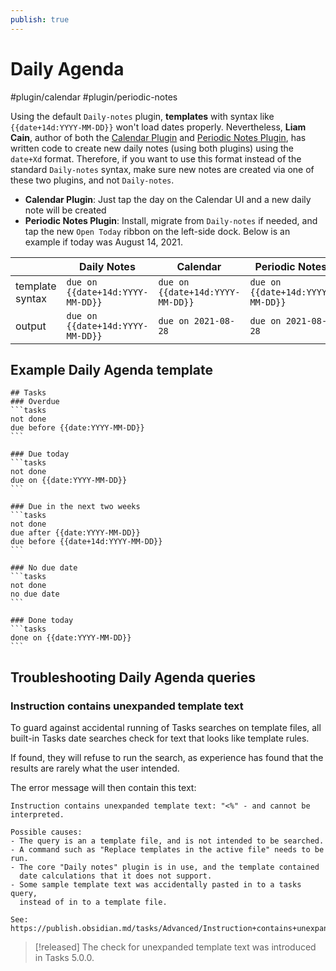 ```yaml
---
publish: true
---
```


# Daily Agenda

<span class="related-pages">#plugin/calendar #plugin/periodic-notes</span>

Using the default `Daily-notes` plugin, **templates** with syntax like
`{{date+14d:YYYY-MM-DD}}` won't load dates properly. Nevertheless, **Liam Cain**,
author of both the [Calendar Plugin](https://github.com/liamcain/obsidian-calendar-plugin)
and [Periodic Notes Plugin](https://github.com/liamcain/obsidian-periodic-notes), has
written code to create new daily notes (using both plugins) using the `date+Xd` format.
Therefore, if you want to use this format instead of the standard `Daily-notes` syntax,
make sure new notes are created via one of these two plugins, and not `Daily-notes`.

- **Calendar Plugin**: Just tap the day on the Calendar UI and a new daily note will be created
- **Periodic Notes Plugin**: Install, migrate from `Daily-notes` if needed, and tap the new `Open Today` ribbon on the left-side dock. Below is an example if today was August 14, 2021.

|                 | Daily Notes                      | Calendar                         | Periodic Notes                   |
| --------------- | -------------------------------- | -------------------------------- | -------------------------------- |
| template syntax | `due on {{date+14d:YYYY-MM-DD}}` | `due on {{date+14d:YYYY-MM-DD}}` | `due on {{date+14d:YYYY-MM-DD}}` |
| output          | `due on {{date+14d:YYYY-MM-DD}}` | `due on 2021-08-28`              | `due on 2021-08-28`              |

## Example Daily Agenda **template**

    ## Tasks
    ### Overdue
    ```tasks
    not done
    due before {{date:YYYY-MM-DD}}
    ```

    ### Due today
    ```tasks
    not done
    due on {{date:YYYY-MM-DD}}
    ```

    ### Due in the next two weeks
    ```tasks
    not done
    due after {{date:YYYY-MM-DD}}
    due before {{date+14d:YYYY-MM-DD}}
    ```

    ### No due date
    ```tasks
    not done
    no due date
    ```

    ### Done today
    ```tasks
    done on {{date:YYYY-MM-DD}}
    ```

## Troubleshooting Daily Agenda queries

### Instruction contains unexpanded template text

<!-- If the above heading name changes, please update the source code,
so that the new URL is shown in the error message below. -->

To guard against accidental running of Tasks searches on template files, all built-in Tasks date searches check for text that looks like template rules.

If found, they will refuse to run the search, as experience has found that the results are rarely what the user intended.

The error message will then contain this text:

<!-- snippet: TemplatingPluginTools.test.TemplatingPluginTools_date_templating_error_sample_for_docs.approved.text -->
```text
Instruction contains unexpanded template text: "<%" - and cannot be interpreted.

Possible causes:
- The query is an a template file, and is not intended to be searched.
- A command such as "Replace templates in the active file" needs to be run.
- The core "Daily notes" plugin is in use, and the template contained
  date calculations that it does not support.
- Some sample template text was accidentally pasted in to a tasks query,
  instead of in to a template file.

See: https://publish.obsidian.md/tasks/Advanced/Instruction+contains+unexpanded+template+text
```
<!-- endSnippet -->

> [!released]
> The check for unexpanded template text was introduced in Tasks 5.0.0.
